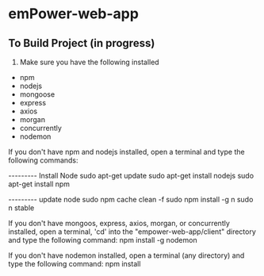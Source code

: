# emPower-web-app 

## To Build Project (in progress)
1. Make sure you have the following installed
  - npm
  - nodejs
  - mongoose
  - express
  - axios
  - morgan
  - concurrently
  - nodemon
  
  If you don't have npm and nodejs installed, open a terminal and type the following commands: 
  
  --------- Install Node
  sudo apt-get update
  sudo apt-get install nodejs
  sudo apt-get install npm

  --------- update node
  sudo npm cache clean -f
  sudo npm install -g n
  sudo n stable
  
  If you don't have mongoos, express, axios, morgan, or concurrently installed, open a terminal, 'cd' into the "empower-web-app/client" directory and type the following command:
  npm install -g nodemon
  
  If you don't have nodemon installed, open a terminal (any directory) and type the following command:
  npm install 
  
  

  
  
